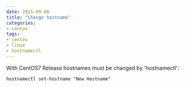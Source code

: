 ```yaml
--- 
date: 2015-09-08
title: "Change hostname"
categories: 
- centos
tags: 
- centos
- linux
- hostnamectl
---
```


With CentOS7 Release hostnames must be changed by 'hostnamectl':

    hostnamectl set-hostname "New Hostname"